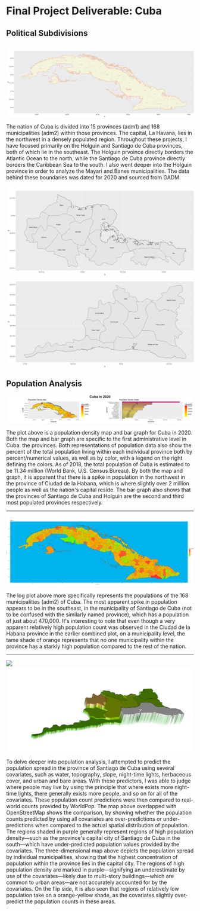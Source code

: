 # Final Project Deliverable: Cuba

## Political Subdivisions

![](Cuba_Plotf.png)


The nation of Cuba is divided into 15 provinces (adm1) and 168 municipalities (adm2) within those provinces. The capital, La Havana, lies in the northwest in a densely populated region. Throughout these projects, I have focused primarily on the Holguin and Santiago de Cuba provinces, both of which lie in the southeast. The Holguin prvoince directly borders the Atlantic Ocean to the north, while the Santiago de Cuba province directly borders the Caribbean Sea to the south. I also went deeper into the Holguin province in order to analyze the Mayari and Banes municipalities. The data behind these boundaries was dated for 2020 and sourced from GADM. 

![](Rplot18.jpg)
![](Rplot24.jpg)

## Population Analysis

![](Cuba.png)

The plot above is a population density map and bar graph for Cuba in 2020. Both the map and bar graph are specific to the first administrative level in Cuba: the provinces. Both representations of population data also show the percent of the total population living within each individual province both by percent/numerical values, as well as by color, with a legend on the right defining the colors. As of 2018, the total population of Cuba is estimated to be 11.34 million (World Bank, U.S. Census Bureau). By both the map and graph, it is apparent that there is a spike in population in the northwest in the province of Ciudad de la Habana, which is where slightly over 2 million people as well as the nation's capital reside. The bar graph also shows that the provinces of Santiago de Cuba and Holguin are the second and third most populated provinces respectively. 

***

![](Cuba_Correctedf.png)

The log plot above more specifically represents the populations of the 168 municipalities (adm2) of Cuba. The most apparent spike in population appears to be in the southeast, in the municipality of Santiago de Cuba (not to be confused with the similarly named province), which has a population of just about 470,000. It's interesting to note that even though a very apparent relatively high population count was observed in the Ciudad de la Habana province in the earlier combined plot, on a municipality level, the tame shade of orange represents that no one municipality within the province has a starkly high population compared to the rest of the nation. 

***

![](Santiago_de_Cuba_adm1_mapview.png)
![](Santiago_de_cuba_adm1_rastervis.png)

To delve deeper into population analysis, I attempted to predict the population spread in the province of Santiago de Cuba using several covariates, such as water, topography, slope, night-time lights, herbaceous cover, and urban and bare areas. With these predictors, I was able to judge where people may live by using the principle that where exists more night-time lights, there generally exists more people, and so on for all of the covariates. These population count predictions were then compared to real-world counts provided by WorldPop. The map above overlapped with OpenStreetMap shows the comparison, by showing whether the population counts predicted by using all covariates are over-predictions or under-predictions when compared to the actual spatial distribution of population. The regions shaded in purple generally represent regions of high population density—such as the province's capital city of Santiago de Cuba in the south—which have under-predicted population values provided by the covariates. The three-dimensional map above depicts the population spread by individual municipalities, showing that the highest concentration of population within the province lies in the capital city. The regions of high population density are marked in purple—signifying an underestimate by use of the covariates—likely due to multi-story buildings—which are common to urban areas—are not accurately accounted for by the covariates. On the flip side, it is also seen that regions of relatively low population take on a orange-yellow shade, as the covariates slightly over-predict the population counts in these areas. 



































